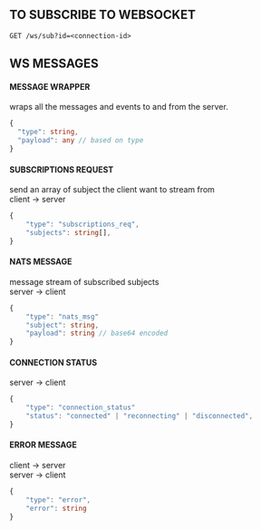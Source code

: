 ## TO SUBSCRIBE TO WEBSOCKET 

```
GET /ws/sub?id=<connection-id>
```


## WS MESSAGES

#### MESSAGE WRAPPER
wraps all the messages and events to and from the server.
```typescript
{
  "type": string,
  "payload": any // based on type
}
```


#### SUBSCRIPTIONS REQUEST
send an array of subject the client want to stream from  
client -> server
```typescript
{
	"type": "subscriptions_req",
    "subjects": string[],
}
```

#### NATS MESSAGE
message stream of subscribed subjects    
server -> client  
```typescript
{
	"type": "nats_msg"
	"subject": string,
	"payload": string // base64 encoded
}
```

#### CONNECTION STATUS
server -> client  
```typescript
{
	"type": "connection_status"
  	"status": "connected" |	"reconnecting" | "disconnected",
}
```


#### ERROR MESSAGE
client -> server  
server -> client  
```typescript
{
	"type": "error",
  	"error": string
}
```